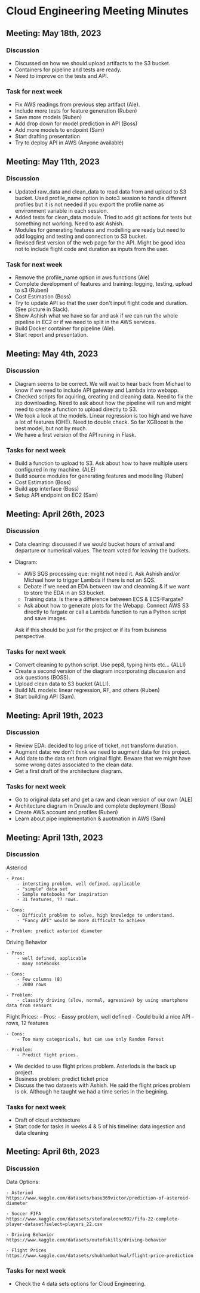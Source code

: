 # Cloud Engineering Meeting Minutes

## Meeting: May 18th, 2023

### Discussion
- Discussed on how we should upload artifacts to the S3 bucket.
- Containers for pipeline and tests are ready.
- Need to improve on the tests and API.

### Task for next week
- Fix AWS readings from previous step artifact (Ale). 
- Include more tests for feature generation (Ruben)
- Save more models (Ruben)
- Add drop down for model prediction in API (Boss)
- Add more models to endpoint (Sam)
- Start drafting presentation 
- Try to deploy API in AWS (Anyone available)


## Meeting: May 11th, 2023

### Discussion
- Updated raw_data and clean_data to read data from and upload to S3 bucket. Used profile_name option in boto3 session to handle different profiles but it is not needed if you export the profile name as environment variable in each session. 
- Added tests for clean_data module. Tried to add git actions for tests but something not working. Need to ask Ashish. 
- Modules for generating features and modelling are ready but need to add logging and testing and connection to S3 bucket. 
- Revised first version of the web page for the API. Might be good idea not to include flight code and duration as inputs from the user. 

### Task for next week
- Remove the profile_name option in aws functions (Ale)
- Complete development of features and training: logging, testing, upload to s3 (Ruben)
- Cost Estimation (Boss)
- Try to update API so that the user don't input flight code and duration. (See picture in Slack). 
- Show Ashish what we have so far and ask if we can run the whole pipeline in EC2 or if we need to split in the AWS services. 
- Build Docker container for pipeline (Ale).
- Start report and presentation. 


## Meeting: May 4th, 2023

### Discussion

- Diagram seems to be correct. We will wait to hear back from Michael to know if we need to include API gateway and Lambda into webapp. 
- Checked scripts for aquiring, creating and cleaning data. Need to fix the zip downloading. Need to ask about how the pipeline will run and might need to create a function to upload directly to S3. 
- We took a look at the models. Linear regression is too high and we have a lot of features (OHE). Need to double check. So far XGBoost is the best model, but not by much. 
- We have a first version of the API runing in Flask. 

### Tasks for next week 

- Build a function to upload to S3. Ask about how to have multiple users configured in my machine. (ALE)
- Build source modules for generating features and modelling (Ruben)
- Cost Estimation (Boss)
- Build app interface (Boss)
- Setup API endpoint on EC2 (Sam) 


## Meeting: April 26th, 2023

### Discussion

- Data cleaning: discussed if we would bucket hours of arrival and departure or numerical values. The team voted for leaving the buckets. 
	
- Diagram: 
	- AWS SQS processing que: might not need it. Ask Ashish and/or Michael how to trigger Lambda if there is not an SQS. 
	- Debate if we need an EDA between raw and cleanning & if we want to store the EDA in an S3 bucket. 
	- Training data: Is there a difference between ECS & ECS-Fargate? 
	- Ask about how to generate plots for the Webapp. Connect AWS S3 directly to fargate or call a Lambda function to run a Python script and save images.
	
	Ask if this should be just for the project or if its from buisness perspective. 

### Tasks for next week
- Convert cleaning to python script. Use pep8, typing hints etc... (ALLI)
- Create a second version of the diagram incorporating discussion and ask questions (BOSS). 
- Upload clean data to S3 bucket (ALLI). 
- Build ML models: linear regression, RF, and others (Ruben)
- Start building API (Sam). 


## Meeting: April 19th, 2023

### Discussion

- Review EDA: decided to log price of ticket, not transform duration.  
- Augment data: we don't think we need to augment data for this project. 
- Add date to the data set from original flight. Beware that we might have some wrong dates associated to the clean data. 
- Get a first draft of the architecture diagram. 

### Tasks for next week

- Go to original data set and get a raw and clean version of our own (ALE) 
- Architecture diagram in Draw.Io and complete deployment (Boss)
- Create AWS account and profiles (Ruben)
- Learn about pipe implementation & auotmation in AWS (Sam)

## Meeting: April 13th, 2023

### Discussion

Asteriod

	- Pros: 
		- intersting problem, well defined, applicable
		- "simple" data set
		- Sample notebooks for inspiration
		- 31 features, ?? rows.

	- Cons: 
		- Difficult problem to solve, high knowledge to understand. 
		- "Fancy API" would be more difficult to achieve

	- Problem: predict asteriod diameter


Driving Behavior 

	- Pros: 
		- well defined, applicable
		- many notebooks 

	- Cons: 
		- Few columns (8)
		- 2000 rows

	- Problem: 
		- classify driving (slow, normal, agressive) by using smartphone data from sensors 


Flight Prices: 
	- Pros:
		- Eassy problem, well defined 
		- Could build a nice API
		-  rows, 12 features

	- Cons:
		- Too many categoricals, but can use only Random Forest

	- Problem: 
		- Predict fight prices. 


- We decided to use flight prices problem. Asteriods is the back up project. 
- Business problem: predict ticket price 
- Discuss the two datasets with Ashish. He said the flight prices problem is ok. Although he taught we had a time series in the begining. 

### Tasks for next week

- Draft of cloud architecture
- Start code for tasks in weeks 4 & 5 of his timeline: data ingestion and data cleaning


## Meeting: April 6th, 2023

### Discussion

Data Options:
 
	- Asteriod 
	https://www.kaggle.com/datasets/basu369victor/prediction-of-asteroid-diameter

	- Soccer FIFA
	https://www.kaggle.com/datasets/stefanoleone992/fifa-22-complete-player-dataset?select=players_22.csv

	- Driving Behavior
	https://www.kaggle.com/datasets/outofskills/driving-behavior

	- Flight Prices
	https://www.kaggle.com/datasets/shubhambathwal/flight-price-prediction

### Tasks for next week
- Check the 4 data sets options for Cloud Engineering.


